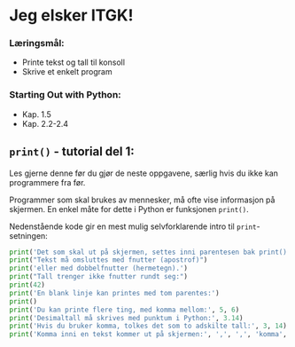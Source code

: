 # Jeg elsker ITGK!

### Læringsmål:
- Printe tekst og tall til konsoll
- Skrive et enkelt program

### Starting Out with Python:
- Kap. 1.5
- Kap. 2.2-2.4

## `print()` - tutorial del 1:

Les gjerne denne før du gjør de neste oppgavene, særlig hvis du ikke kan programmere fra før.

Programmer som skal brukes av mennesker, må ofte vise informasjon på skjermen. En enkel måte for dette i Python er funksjonen `print()`.

Nedenstående kode gir en mest mulig selvforklarende intro til `print`-setningen:

```python
print('Det som skal ut på skjermen, settes inni parentesen bak print().')
print("Tekst må omsluttes med fnutter (apostrof)")
print('eller med dobbelfnutter (hermetegn).')
print("Tall trenger ikke fnutter rundt seg:")
print(42)
print('En blank linje kan printes med tom parentes:')
print()
print('Du kan printe flere ting, med komma mellom:', 5, 6)
print('Desimaltall må skrives med punktum i Python:', 3.14)
print('Hvis du bruker komma, tolkes det som to adskilte tall:', 3, 14)
print('Komma inni en tekst kommer ut på skjermen:', ',', ',', 'komma', 'mellom', 'tekster gjør ikke det.')

